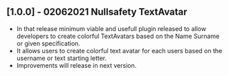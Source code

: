 ## [1.0.0] - 02062021 Nullsafety TextAvatar

* In that release minimum viable and usefull plugin released to allow developers to create colorful TextAvatars based on the Name Surname or given specification. 
* It allows users to create colorful text avatar for each users based on the username or text starting letter.
* Improvements will release in next version.
